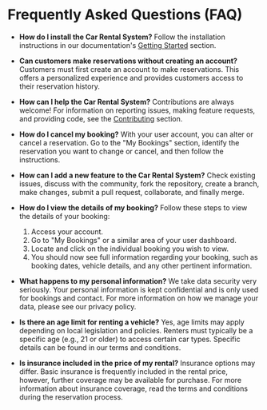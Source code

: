 # Frequently Asked Questions (FAQ)
 
- **How do I install the Car Rental System?**
  Follow the installation instructions in our documentation's [Getting Started](documentation.md#getting-started) section.

- **Can customers make reservations without creating an account?**
  Customers must first create an account to make reservations. This offers a personalized experience and provides customers access to their reservation history.

- **How can I help the Car Rental System?**
  Contributions are always welcome! For information on reporting issues, making feature requests, and providing code, see the [Contributing](documentation.md#contributing) section.

- **How do I cancel my booking?**
  With your user account, you can alter or cancel a reservation. Go to the "My Bookings" section, identify the reservation you want to change or cancel, and then follow the instructions.

- **How can I add a new feature to the Car Rental System?**
  Check existing issues, discuss with the community, fork the repository, create a branch, make changes, submit a pull request, collaborate, and finally merge.

- **How do I view the details of my booking?**
  Follow these steps to view the details of your booking:
  1. Access your account.
  2. Go to "My Bookings" or a similar area of your user dashboard.
  3. Locate and click on the individual booking you wish to view.
  4. You should now see full information regarding your booking, such as booking dates, vehicle details, and any other pertinent information.

- **What happens to my personal information?**
  We take data security very seriously. Your personal information is kept confidential and is only used for bookings and contact. For more information on how we manage your data, please see our privacy policy.

- **Is there an age limit for renting a vehicle?**
  Yes, age limits may apply depending on local legislation and policies. Renters must typically be a specific age (e.g., 21 or older) to access certain car types. Specific details can be found in our terms and conditions.

- **Is insurance included in the price of my rental?**
  Insurance options may differ. Basic insurance is frequently included in the rental price, however, further coverage may be available for purchase. For more information about insurance coverage, read the terms and conditions during the reservation process.
